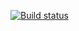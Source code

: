 [![Build status](https://ci.appveyor.com/api/projects/status/659dkpfocfksgytc/branch/main?svg=true)](https://ci.appveyor.com/project/mayer72/selenide/branch/main)